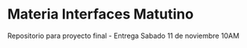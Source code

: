 # Materia Interfaces Matutino
Repositorio para proyecto final - Entrega Sabado 11 de noviembre 10AM
